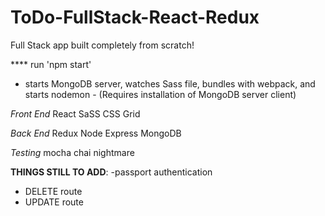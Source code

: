 # ToDo-FullStack-React-Redux
Full Stack app built completely from scratch! 

**** run 'npm start'
- starts MongoDB server, watches Sass file, bundles with webpack, and starts nodemon - 
(Requires installation of MongoDB server client)

*Front End*
React
SaSS
CSS Grid


*Back End*
Redux
Node
Express
MongoDB


*Testing*
mocha
chai
nightmare



**THINGS STILL TO ADD**: 
-passport authentication
- DELETE route
- UPDATE route
